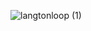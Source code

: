 ![langtonloop (1)](https://user-images.githubusercontent.com/37815834/235331194-5e06435b-ce42-4638-b20c-a305df063687.gif)
